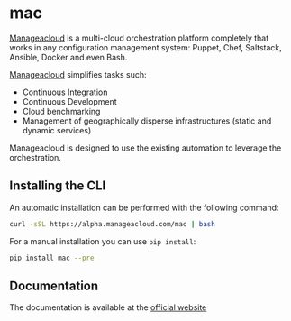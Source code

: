 # mac
[Manageacloud](https://alpha.manageacloud.com) is a multi-cloud orchestration platform completely that works
 in any configuration management system: Puppet, Chef, Saltstack, Ansible,
 Docker and even Bash.

[Manageacloud](https://alpha.manageacloud.com) simplifies tasks such:
 - Continuous Integration
 - Continuous Development
 - Cloud benchmarking
 - Management of geographically disperse infrastructures (static and dynamic services)

Manageacloud is designed to use the existing automation to leverage the orchestration.

## Installing the CLI
An automatic installation can be performed with the following command:

```sh
curl -sSL https://alpha.manageacloud.com/mac | bash
```

For a manual installation you can use ``pip install``:
```sh
pip install mac --pre
```

## Documentation
The documentation is available at the [official website](https://alpha.manageacloud.com/docs)